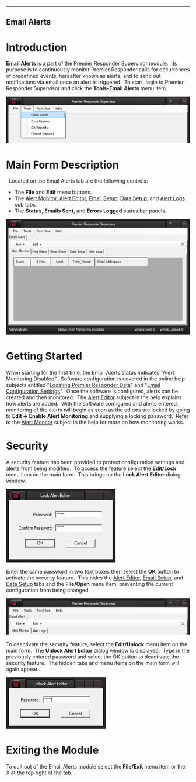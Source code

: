  ------------------
  **Email Alerts**
  ------------------

# Introduction

**Email Alerts** is a part of the Premier Responder Supervisor module. 
Its purpose is to continuously monitor Premier Responder calls for
occurrences of predefined events, hereafter known as alerts, and to send
out notifications via email once an alert is triggered.  To start, login
to Premier Responder Supervisor and click the **Tools-Email Alerts**
menu item.

![](Email%20Alert/image001.png)

# Main Form Description

  Located on the Email Alerts tab are the following controls:

-   The **File** and **Edit** menu buttons.
-   The [Alert Monitor](Alert%20Monitor.htm), [Alert
    Editor](Alert%20Editor.htm), [Email Setup](Email%20Setup.htm), [Data
    Setup](Data%20Setup.htm), and [Alert Logs](Alert%20Logs.htm) sub
    tabs.
-   The **Status**, **Emails Sent**, and **Errors Logged** status bar
    panels.

![](Email%20Alert/image002.png)

# Getting Started

When starting for the first time, the Email Alerts status indicates
\"Alert Monitoring Disabled\".  Software configuration is covered in the
online help subjects entitled \"[Locating Premier Responder
Data](Data%20Setup.htm)\" and \"[Email Configuration
Settings](Email%20Setup.htm)\".  Once the software is configured, alerts
can be created and then monitored.  The [Alert
Editor](Alert%20Editor.htm) subject in the help explains how alerts are
added.  With the software configured and alerts entered, monitoring of
the alerts will begin as soon as the editors are locked by going to
**Edit -\> Enable Alert Monitoring** and supplying a locking password. 
Refer to the [Alert Monitor](Alert%20Monitor.htm) subject in the help
for more on how monitoring works.

# Security

A security feature has been provided to protect configuration settings
and alerts from being modified.  To access the feature select the
**Edit/Lock** menu item on the main form.  This brings up the **Lock
Alert Editor** dialog window.

![](Email%20Alert/image003.png)

Enter the same password in two text boxes then select the **OK** button
to activate the security feature.  This hides the [Alert
Editor](Alert%20Editor.htm), [Email Setup](Email%20Setup.htm), and [Data
Setup](Data%20Setup.htm) tabs and the **File/Open** menu item,
preventing the current configuration from being changed.

![](Email%20Alert/image004.png)

To deactivate the security feature, select the **Edit/Unlock** menu item
on the main form.  The **Unlock Alert Editor** dialog window is
displayed.  Type in the previously entered password and select the OK
button to deactivate the security feature.  The hidden tabs and menu
items on the main form will again appear.

![](Email%20Alert/image005.png)

# Exiting the Module

To quit out of the Email Alerts module select the **File/Exit** menu
item or the X at the top right of the tab.
